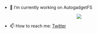 - 🔭 I’m currently working on AutogadgetFS
<div style="text-align:center"><img src="https://github.com/ehabhussein/AutoGadgetFS/raw/master/screenshots/agfslogos.png"/></div>

- 📫 How to reach me: [Twitter](https://www.twitter.com/0xraindrop)
